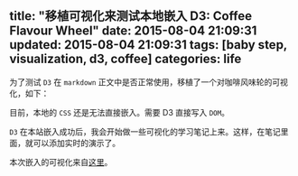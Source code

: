 title: "移植可视化来测试本地嵌入 D3: Coffee Flavour Wheel"
date: 2015-08-04 21:09:31
updated: 2015-08-04 21:09:31
tags: [baby step, visualization, d3, coffee]
categories: life
---

为了测试 `D3` 在 `markdown` 正文中是否正常使用，移植了一个对咖啡风味轮的可视化，如下：

<script src="https://cdnjs.cloudflare.com/ajax/libs/d3/3.5.6/d3.min.js" charset="utf-8"></script>

<div align=center id="vis" style="font-size:14pt;font-family:helvetica;zoom:0.4;"></div>

<script src="http://daweih.github.io/js/coffee_flavour_wheel.js" charset="utf-8"></script>

目前，本地的 `CSS` 还是无法直接嵌入。需要 D3 直接写入 `DOM`。

`D3` 在本站嵌入成功后，我会开始做一些可视化的学习笔记上来。这样，在笔记里面，就可以添加实时的演示了。

本次嵌入的可视化来自[这里](http://www.jasondavies.com/coffee-wheel/)。